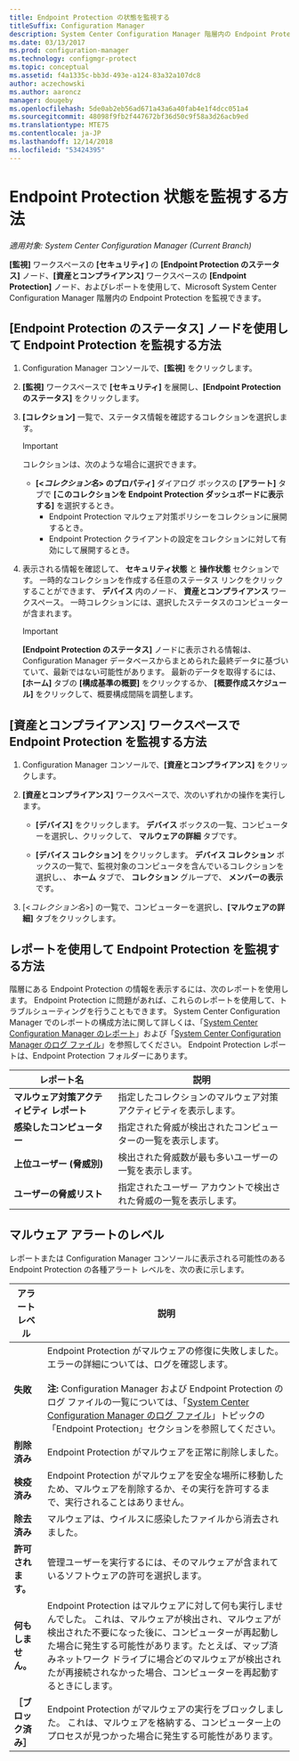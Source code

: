 ```yaml
---
title: Endpoint Protection の状態を監視する
titleSuffix: Configuration Manager
description: System Center Configuration Manager 階層内の Endpoint Protection を監視する方法を説明します。
ms.date: 03/13/2017
ms.prod: configuration-manager
ms.technology: configmgr-protect
ms.topic: conceptual
ms.assetid: f4a1335c-bb3d-493e-a124-83a32a107dc8
author: aczechowski
ms.author: aaroncz
manager: dougeby
ms.openlocfilehash: 5de0ab2eb56ad671a43a6a40fab4e1f4dcc051a4
ms.sourcegitcommit: 48098f9fb2f447672bf36d50c9f58a3d26acb9ed
ms.translationtype: MTE75
ms.contentlocale: ja-JP
ms.lasthandoff: 12/14/2018
ms.locfileid: "53424395"
---
```

# <a name="how-to-monitor-endpoint-protection-status"></a>Endpoint Protection 状態を監視する方法

*適用対象: System Center Configuration Manager (Current Branch)*

**[監視]** ワークスペースの **[セキュリティ]** の **[Endpoint Protection のステータス]** ノード、**[資産とコンプライアンス]** ワークスペースの **[Endpoint Protection]** ノード、およびレポートを使用して、Microsoft System Center Configuration Manager 階層内の Endpoint Protection を監視できます。  

##  <a name="BKMK_1"></a> [Endpoint Protection のステータス] ノードを使用して Endpoint Protection を監視する方法  

1. Configuration Manager コンソールで、**[監視]** をクリックします。  

2. **[監視]** ワークスペースで **[セキュリティ]** を展開し、**[Endpoint Protection のステータス]** をクリックします。  

3. **[コレクション]** 一覧で、ステータス情報を確認するコレクションを選択します。  

   > [!IMPORTANT]
   >  コレクションは、次のような場合に選択できます。  
   > 
   > - **[<<em>コレクション名</em>\> のプロパティ]** ダイアログ ボックスの **[アラート]** タブで **[このコレクションを Endpoint Protection ダッシュボードに表示する]** を選択するとき。  
   >   -   Endpoint Protection マルウェア対策ポリシーをコレクションに展開するとき。  
   >   -   Endpoint Protection クライアントの設定をコレクションに対して有効にして展開するとき。  

4. 表示される情報を確認して、 **セキュリティ状態** と **操作状態** セクションです。 一時的なコレクションを作成する任意のステータス リンクをクリックすることができます、 **デバイス** 内のノード、 **資産とコンプライアンス** ワークスペース。 一時コレクションには、選択したステータスのコンピューターが含まれます。  

   > [!IMPORTANT]  
   >  **[Endpoint Protection のステータス]** ノードに表示される情報は、Configuration Manager データベースからまとめられた最終データに基づいていて、最新ではない可能性があります。 最新のデータを取得するには、 **[ホーム]** タブの **[構成基準の概要]** をクリックするか、 **[概要作成スケジュール]** をクリックして、概要構成間隔を調整します。  

##  <a name="BKMK_2"></a> [資産とコンプライアンス] ワークスペースで Endpoint Protection を監視する方法  

1.  Configuration Manager コンソールで、**[資産とコンプライアンス]** をクリックします。  

2.  **[資産とコンプライアンス]** ワークスペースで、次のいずれかの操作を実行します。  

    -   **[デバイス]** をクリックします。 **デバイス** ボックスの一覧、コンピューターを選択し、クリックして、 **マルウェアの詳細** タブです。  

    -   **[デバイス コレクション]** をクリックします。 **デバイス コレクション** ボックスの一覧で、監視対象のコンピュータを含んでいるコレクションを選択し、、 **ホーム**  タブで、 **コレクション** グループで、 **メンバーの表示**です。  

3.  [<*コレクション名*\>] の一覧で、コンピューターを選択し、**[マルウェアの詳細]** タブをクリックします。  

##  <a name="BKMK_3"></a> レポートを使用して Endpoint Protection を監視する方法  
 階層にある Endpoint Protection の情報を表示するには、次のレポートを使用します。 Endpoint Protection に問題があれば、これらのレポートを使用して、トラブルシューティングを行うこともできます。 System Center Configuration Manager でのレポートの構成方法に関して詳しくは、「[System Center Configuration Manager のレポート](../../core/servers/manage/reporting.md)」および「[System Center Configuration Manager のログ ファイル](../../core/plan-design/hierarchy/log-files.md)」を参照してください。 Endpoint Protection レポートは、Endpoint Protection フォルダーにあります。  

|レポート名|説明|  
|-----------------|-----------------|  
|**マルウェア対策アクティビティ レポート**|指定したコレクションのマルウェア対策アクティビティを表示します。|  
|**感染したコンピューター**|指定された脅威が検出されたコンピューターの一覧を表示します。|  
|**上位ユーザー (脅威別)**|検出された脅威数が最も多いユーザーの一覧を表示します。|  
|**ユーザーの脅威リスト**|指定されたユーザー アカウントで検出された脅威の一覧を表示します。|  

## <a name="malware-alert-levels"></a>マルウェア アラートのレベル  
 レポートまたは Configuration Manager コンソールに表示される可能性のある Endpoint Protection の各種アラート レベルを、次の表に示します。  

|アラート レベル|説明|  
|-----------------|-----------------|  
|**失敗**|Endpoint Protection がマルウェアの修復に失敗しました。 エラーの詳細については、ログを確認します。<br /><br /> **注:** Configuration Manager および Endpoint Protection のログ ファイルの一覧については、「[System Center Configuration Manager のログ ファイル](../../core/plan-design/hierarchy/log-files.md)」トピックの「Endpoint Protection」セクションを参照してください。|  
|**削除済み**|Endpoint Protection がマルウェアを正常に削除しました。|  
|**検疫済み**|Endpoint Protection がマルウェアを安全な場所に移動したため、マルウェアを削除するか、その実行を許可するまで、実行されることはありません。|  
|**除去済み**|マルウェアは、ウイルスに感染したファイルから消去されました。|  
|**許可されます。**|管理ユーザーを実行するには、そのマルウェアが含まれているソフトウェアの許可を選択します。|  
|**何もしません。**|Endpoint Protection はマルウェアに対して何も実行しませんでした。 これは、マルウェアが検出され、マルウェアが検出された不要になった後に、コンピューターが再起動した場合に発生する可能性があります。たとえば、マップ済みネットワーク ドライブに場合どのマルウェアが検出されたが再接続されなかった場合、コンピューターを再起動するときにします。|  
|**［ブロック済み］**|Endpoint Protection がマルウェアの実行をブロックしました。 これは、マルウェアを格納する、コンピューター上のプロセスが見つかった場合に発生する可能性があります。|

